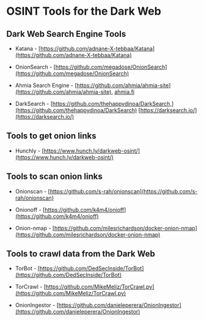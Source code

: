 # OSINT Tools for the Dark Web

## Dark Web Search Engine Tools

* Katana - [https://github.com/adnane-X-tebbaa/Katana](https://github.com/adnane-X-tebbaa/Katana)

* OnionSearch - [https://github.com/megadose/OnionSearch](https://github.com/megadose/OnionSearch)

* Ahmia Search Engine - [https://github.com/ahmia/ahmia-site](https://github.com/ahmia/ahmia-site), [ahmia.fi](http://ahmia.fi/)

* DarkSearch - [https://github.com/thehappydinoa/DarkSearch,](https://github.com/thehappydinoa/DarkSearch) [https://darksearch.io/](https://darksearch.io/)


## Tools to get onion links

* Hunchly - [https://www.hunch.ly/darkweb-osint/](https://www.hunch.ly/darkweb-osint/)

## Tools to scan onion links

* Onionscan - [https://github.com/s-rah/onionscan](https://github.com/s-rah/onionscan)

* Onionoff - [https://github.com/k4m4/onioff](https://github.com/k4m4/onioff)

* Onion-nmap - [https://github.com/milesrichardson/docker-onion-nmap](https://github.com/milesrichardson/docker-onion-nmap)


## Tools to crawl data from the Dark Web

* TorBot - [https://github.com/DedSecInside/TorBot](https://github.com/DedSecInside/TorBot)

* TorCrawl - [https://github.com/MikeMeliz/TorCrawl.py](https://github.com/MikeMeliz/TorCrawl.py)

* OnionIngestor - [https://github.com/danieleperera/OnionIngestor](https://github.com/danieleperera/OnionIngestor)
